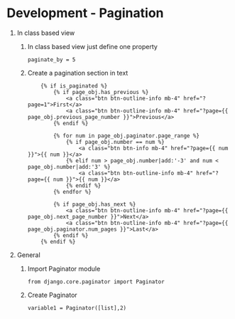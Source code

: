 # Development - Pagination
1. In class based view

    1. In class based view just define one property

        ```
        paginate_by = 5
        ```

    2. Create a pagination section in text
        ```
            {% if is_paginated %}
                {% if page_obj.has_previous %}
                    <a class="btn btn-outline-info mb-4" href="?page=1">First</a>
                    <a class="btn btn-outline-info mb-4" href="?page={{ page_obj.previous_page_number }}">Previous</a>
                {% endif %}
        
                {% for num in page_obj.paginator.page_range %}
                    {% if page_obj.number == num %}
                        <a class="btn btn-info mb-4" href="?page={{ num }}">{{ num }}</a>
                    {% elif num > page_obj.number|add:'-3' and num < page_obj.number|add:'3' %}
                        <a class="btn btn-outline-info mb-4" href="?page={{ num }}">{{ num }}</a>
                    {% endif %}
                {% endfor %}
        
                {% if page_obj.has_next %}
                    <a class="btn btn-outline-info mb-4" href="?page={{ page_obj.next_page_number }}">Next</a>
                    <a class="btn btn-outline-info mb-4" href="?page={{ page_obj.paginator.num_pages }}">Last</a>
                {% endif %}
            {% endif %}
        ```
    
2. General

    1. Import Paginator module
        ```
        from django.core.paginator import Paginator
        ```
    
    2. Create Paginator
        ```
        variable1 = Paginator([list],2)
        ```
